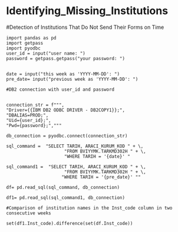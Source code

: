 # Identifying_Missing_Institutions
#Detection of Institutions That Do Not Send Their Forms on Time



    import pandas as pd
    import getpass
    import pyodbc
    user_id = input("user name: ")
    password = getpass.getpass("your password: ")
  
   
    date = input("this week as 'YYYY-MM-DD': ")
    pre_date= input("previous week as 'YYYY-MM-DD': ")
    
    #DB2 connection with user_id and password 


    connection_str = f""",
    "Driver={{IBM DB2 ODBC DRIVER - DB2COPY1}};",
    "DBALIAS=PROD;",
    "Uid={user_id};",
    "Pwd={password};","""
   
    db_connection = pyodbc.connect(connection_str)
 
    sql_command =  "SELECT TARIH, ARACI_KURUM_KOD " + \,
                          "FROM BVIYYMK.TARKMD302H " + \,
                          "WHERE TARIH = '{date}' "
   
    sql_command1 =  "SELECT TARIH, ARACI_KURUM_KOD " + \,
                          "FROM BVIYYMK.TARKMD302H " + \,
                         "WHERE TARIH = '{pre_date}' ""
  
    df= pd.read_sql(sql_command, db_connection)
  
    df1= pd.read_sql(sql_command1, db_connection)

    #Comparison of institution names in the Inst_code column in two consecutive weeks
 
    set(df1.Inst_code).difference(set(df.Inst_code))
  
